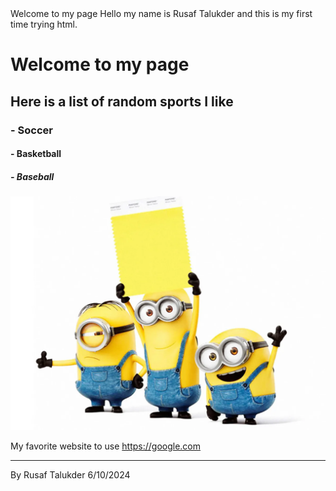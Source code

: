 <!DOCTYPE html>
<html> 
<head> Welcome to my page 

</head>
<body>Hello my name is Rusaf Talukder and this is my first time trying html. 

<h1> Welcome to my page </h1>

<h2> Here is a list of random sports I like </h2>
<h3> - Soccer</h3>  
<h4> - Basketball </h4>   
<h5> - Baseball</h5>

<img src="minion.png .webp">

My favorite website to use <a href="https://google.com/">https://google.com</a>

<hr> By Rusaf Talukder 6/10/2024 

</body>
</html>
